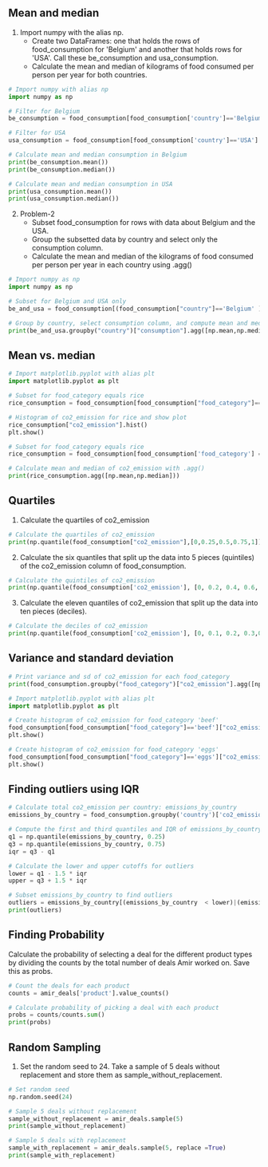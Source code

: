 ## Mean and median
1. Import numpy with the alias np.
    - Create two DataFrames: one that holds the rows of food_consumption for 'Belgium' and another that holds rows for 'USA'. Call these be_consumption and usa_consumption.
    - Calculate the mean and median of kilograms of food consumed per person per year for both countries.

```python
# Import numpy with alias np
import numpy as np

# Filter for Belgium
be_consumption = food_consumption[food_consumption['country']=='Belgium']

# Filter for USA
usa_consumption = food_consumption[food_consumption['country']=='USA']

# Calculate mean and median consumption in Belgium
print(be_consumption.mean())
print(be_consumption.median())

# Calculate mean and median consumption in USA
print(usa_consumption.mean())
print(usa_consumption.median())
```
2. Problem-2 
    - Subset food_consumption for rows with data about Belgium and the USA.
    - Group the subsetted data by country and select only the consumption column.
    - Calculate the mean and median of the kilograms of food consumed per person per year in each country using .agg()

```python
# Import numpy as np
import numpy as np

# Subset for Belgium and USA only
be_and_usa = food_consumption[(food_consumption["country"]=='Belgium' ) | (food_consumption["country"]=='USA' )]

# Group by country, select consumption column, and compute mean and median
print(be_and_usa.groupby("country")["consumption"].agg([np.mean,np.median]))
```


## Mean vs. median

```python
# Import matplotlib.pyplot with alias plt
import matplotlib.pyplot as plt

# Subset for food_category equals rice
rice_consumption = food_consumption[food_consumption["food_category"]=='rice']

# Histogram of co2_emission for rice and show plot
rice_consumption["co2_emission"].hist()
plt.show()

# Subset for food_category equals rice
rice_consumption = food_consumption[food_consumption['food_category'] == 'rice']

# Calculate mean and median of co2_emission with .agg()
print(rice_consumption.agg([np.mean,np.median]))
```


## Quartiles
1. Calculate the quartiles of co2_emission
```python
# Calculate the quartiles of co2_emission
print(np.quantile(food_consumption["co2_emission"],[0,0.25,0.5,0.75,1]))
```

2. Calculate the six quantiles that split up the data into 5 pieces (quintiles) of the co2_emission column of food_consumption.
```python
# Calculate the quintiles of co2_emission
print(np.quantile(food_consumption['co2_emission'], [0, 0.2, 0.4, 0.6, 0.8, 1]))
```

3. Calculate the eleven quantiles of co2_emission that split up the data into ten pieces (deciles).
```python
# Calculate the deciles of co2_emission
print(np.quantile(food_consumption['co2_emission'], [0, 0.1, 0.2, 0.3,0.4,0.5,0.6, 0.7,0.8,0.9, 1]))
```




## Variance and standard deviation

```python
# Print variance and sd of co2_emission for each food_category
print(food_consumption.groupby("food_category")["co2_emission"].agg([np.var, np.std]))

# Import matplotlib.pyplot with alias plt
import matplotlib.pyplot as plt

# Create histogram of co2_emission for food_category 'beef'
food_consumption[food_consumption["food_category"]=='beef']["co2_emission"].hist()
plt.show()

# Create histogram of co2_emission for food_category 'eggs'
food_consumption[food_consumption["food_category"]=='eggs']["co2_emission"].hist()
plt.show()


```


## Finding outliers using IQR

```python
# Calculate total co2_emission per country: emissions_by_country
emissions_by_country = food_consumption.groupby('country')['co2_emission'].sum()

# Compute the first and third quantiles and IQR of emissions_by_country
q1 = np.quantile(emissions_by_country, 0.25)
q3 = np.quantile(emissions_by_country, 0.75)
iqr = q3 - q1

# Calculate the lower and upper cutoffs for outliers
lower = q1 - 1.5 * iqr
upper = q3 + 1.5 * iqr

# Subset emissions_by_country to find outliers
outliers = emissions_by_country[(emissions_by_country  < lower)|(emissions_by_country > upper)]
print(outliers)
```



## Finding Probability
Calculate the probability of selecting a deal for the different product types by dividing the counts by the total number of deals Amir worked on. Save this as probs.

```python
# Count the deals for each product
counts = amir_deals['product'].value_counts()

# Calculate probability of picking a deal with each product
probs = counts/counts.sum()
print(probs)
```



## Random Sampling

1. Set the random seed to 24.
Take a sample of 5 deals without replacement and store them as sample_without_replacement.
```python
# Set random seed
np.random.seed(24)

# Sample 5 deals without replacement
sample_without_replacement = amir_deals.sample(5)
print(sample_without_replacement)

# Sample 5 deals with replacement
sample_with_replacement = amir_deals.sample(5, replace =True)
print(sample_with_replacement)
```





